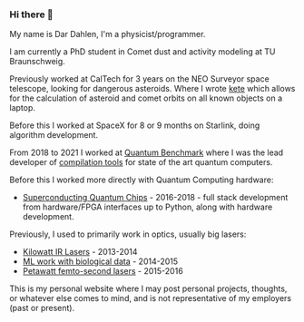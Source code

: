 ### Hi there 👋

My name is Dar Dahlen, I'm a physicist/programmer.

I am currently a PhD student in Comet dust and activity modeling at TU Braunschweig.

Previously worked at CalTech for 3 years on the NEO Surveyor space telescope, looking for dangerous asteroids.
Where I wrote [kete](https://github.com/Caltech-IPAC/kete) which allows for the calculation of asteroid and comet orbits on all known objects on a laptop.

Before this I worked at SpaceX for 8 or 9 months on Starlink, doing algorithm development.

From 2018 to 2021 I worked at [Quantum Benchmark](https://quantumbenchmark.com/about-us/) where I was the lead developer of [compilation tools](https://trueq.quantumbenchmark.com/) for state of the art quantum computers.

Before this I worked more directly with Quantum Computing hardware:

- [Superconducting Quantum Chips](http://qnl.berkeley.edu/) - 2016-2018 - full stack development from hardware/FPGA interfaces up to Python, along with hardware development.

Previously, I used to primarily work in optics, usually big lasers:

- [Kilowatt IR Lasers](https://www.nlight.net/) - 2013-2014
- [ML work with biological data](https://www.stowers.org/scientists/c-ron-yu) - 2014-2015
- [Petawatt femto-second lasers](https://bella.lbl.gov/) - 2015-2016


This is my personal website where I may post personal projects, thoughts, or whatever else comes to mind, and is not representative of my employers (past or present).
